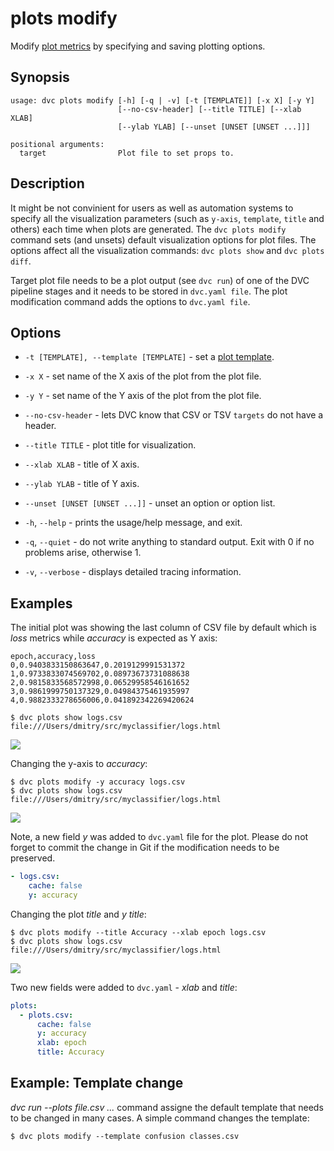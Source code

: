 # plots modify

Modify [plot metrics](/doc/command-reference/plots) by specifying and saving
plotting options.

## Synopsis

```usage
usage: dvc plots modify [-h] [-q | -v] [-t [TEMPLATE]] [-x X] [-y Y]
                        [--no-csv-header] [--title TITLE] [--xlab XLAB]
                        [--ylab YLAB] [--unset [UNSET [UNSET ...]]]

positional arguments:
  target                Plot file to set props to.
```

## Description

It might be not convinient for users as well as automation systems to specify
all the visualization parameters (such as `y-axis`, `template`, `title` and
others) each time when plots are generated. The `dvc plots modify` command sets
(and unsets) default visualization options for plot files. The options affect
all the visualization commands: `dvc plots show` and `dvc plots diff`.

Target plot file needs to be a plot output (see `dvc run`) of one of the DVC
pipeline stages and it needs to be stored in `dvc.yaml file`. The plot
modification command adds the options to `dvc.yaml file`.

## Options

- `-t [TEMPLATE], --template [TEMPLATE]` - set a
  [plot template](/doc/command-reference/plots#plot-templates).

- `-x X` - set name of the X axis of the plot from the plot file.

- `-y Y` - set name of the Y axis of the plot from the plot file.

- `--no-csv-header` - lets DVC know that CSV or TSV `targets` do not have a
  header.

- `--title TITLE` - plot title for visualization.

- `--xlab XLAB` - title of X axis.

- `--ylab YLAB` - title of Y axis.

- `--unset [UNSET [UNSET ...]]` - unset an option or option list.

- `-h`, `--help` - prints the usage/help message, and exit.

- `-q`, `--quiet` - do not write anything to standard output. Exit with 0 if no
  problems arise, otherwise 1.

- `-v`, `--verbose` - displays detailed tracing information.

## Examples

The initial plot was showing the last column of CSV file by default which is
_loss_ metrics while _accuracy_ is expected as Y axis:

```csv
epoch,accuracy,loss
0,0.9403833150863647,0.2019129991531372
1,0.9733833074569702,0.08973673731088638
2,0.9815833568572998,0.06529958546161652
3,0.9861999750137329,0.04984375461935997
4,0.9882333278656006,0.041892342269420624
```

```dvc
$ dvc plots show logs.csv
file:///Users/dmitry/src/myclassifier/logs.html
```

![](/img/plots_mod_loss.svg)

Changing the y-axis to _accuracy_:

```dvc
$ dvc plots modify -y accuracy logs.csv
$ dvc plots show logs.csv
file:///Users/dmitry/src/myclassifier/logs.html
```

![](/img/plots_mod_acc.svg)

Note, a new field _y_ was added to `dvc.yaml` file for the plot. Please do not
forget to commit the change in Git if the modification needs to be preserved.

```yaml
- logs.csv:
    cache: false
    y: accuracy
```

Changing the plot _title_ and _y title_:

```dvc
$ dvc plots modify --title Accuracy --xlab epoch logs.csv
$ dvc plots show logs.csv
file:///Users/dmitry/src/myclassifier/logs.html
```

![](/img/plots_mod_acc_titles.svg)

Two new fields were added to `dvc.yaml` - _xlab_ and _title_:

```yaml
plots:
  - plots.csv:
      cache: false
      y: accuracy
      xlab: epoch
      title: Accuracy
```

## Example: Template change

_dvc run --plots file.csv ..._ command assigne the default template that needs
to be changed in many cases. A simple command changes the template:

```dvc
$ dvc plots modify --template confusion classes.csv
```
